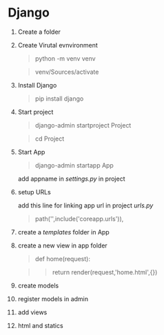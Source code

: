 # Django

1. Create a folder
2. Create  Virutal evnvironment
    > python -m venv venv

    > venv/Sources/activate
3. Install Django
    > pip install django
4. Start project
    >django-admin startproject Project

    >cd Project

5. Start App
    >django-admin startapp App

    add appname in *settings.py* in project
6. setup URLs
    
    add this line for linking app url in project *urls.py*
    >path('',include('coreapp.urls')),
7. create a *templates* folder in App
8. create a new view in app folder

    > def home(request):

    >  >return render(request,'home.html',{})
9. create models
10. register models in admin
11. add views 
12. html and statics
